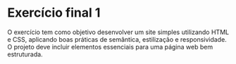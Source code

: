 # Exercício final 1
O exercício tem como objetivo desenvolver um site simples utilizando HTML e CSS, aplicando boas práticas de semântica, estilização e responsividade. O projeto deve incluir elementos essenciais para uma página web bem estruturada.

